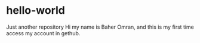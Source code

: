 # hello-world
Just another repository
Hi my name is Baher Omran, and this is my first time access my account in gethub.

